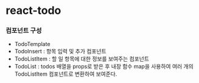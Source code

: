 # react-todo

### 컴포넌트 구성

- TodoTemplate
- TodoInsert : 항목 입력 및 추가 컴포넌트
- TodoListItem : 할 일 항목에 대한 정보를 보여주는 컴포넌트
- TodoList : todos 배열을 props로 받은 후 내장 함수 map을 사용하여 여러 개의 TodoListItem 컴포넌트로 변환하여 보여준다.
